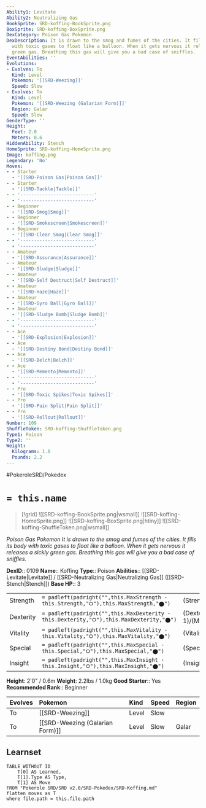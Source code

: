 ```yaml
---
Ability1: Levitate
Ability2: Neutralizing Gas
BookSprite: SRD-koffing-BookSprite.png
BoxSprite: SRD-koffing-BoxSprite.png
DexCategory: Poison Gas Pokemon
DexDescription: It is drawn to the smog and fumes of the cities. It fills its body
  with toxic gases to float like a balloon. When it gets nervous it releases a sickly
  green gas. Breathing this gas will give you a bad case of sniffles.
EventAbilities: ''
Evolutions:
- Evolves: To
  Kind: Level
  Pokemon: '[[SRD-Weezing]]'
  Speed: Slow
- Evolves: To
  Kind: Level
  Pokemon: '[[SRD-Weezing (Galarian Form)]]'
  Region: Galar
  Speed: Slow
GenderType: ''
Height:
  Feet: 2.0
  Meters: 0.6
HiddenAbility: Stench
HomeSprite: SRD-koffing-HomeSprite.png
Image: koffing.png
Legendary: 'No'
Moves:
- - Starter
  - '[[SRD-Poison Gas|Poison Gas]]'
- - Starter
  - '[[SRD-Tackle|Tackle]]'
- - '---------------------------'
  - '---------------------------'
- - Beginner
  - '[[SRD-Smog|Smog]]'
- - Beginner
  - '[[SRD-Smokescreen|Smokescreen]]'
- - Beginner
  - '[[SRD-Clear Smog|Clear Smog]]'
- - '---------------------------'
  - '---------------------------'
- - Amateur
  - '[[SRD-Assurance|Assurance]]'
- - Amateur
  - '[[SRD-Sludge|Sludge]]'
- - Amateur
  - '[[SRD-Self Destruct|Self Destruct]]'
- - Amateur
  - '[[SRD-Haze|Haze]]'
- - Amateur
  - '[[SRD-Gyro Ball|Gyro Ball]]'
- - Amateur
  - '[[SRD-Sludge Bomb|Sludge Bomb]]'
- - '---------------------------'
  - '---------------------------'
- - Ace
  - '[[SRD-Explosion|Explosion]]'
- - Ace
  - '[[SRD-Destiny Bond|Destiny Bond]]'
- - Ace
  - '[[SRD-Belch|Belch]]'
- - Ace
  - '[[SRD-Memento|Memento]]'
- - '---------------------------'
  - '---------------------------'
- - Pro
  - '[[SRD-Toxic Spikes|Toxic Spikes]]'
- - Pro
  - '[[SRD-Pain Split|Pain Split]]'
- - Pro
  - '[[SRD-Rollout|Rollout]]'
Number: 109
ShuffleToken: SRD-koffing-ShuffleToken.png
Type1: Poison
Type2: ''
Weight:
  Kilograms: 1.0
  Pounds: 2.2
---
```


#PokeroleSRD/Pokedex

# `= this.name`

> [!grid]
> ![[SRD-koffing-BookSprite.png|wsmall]]
> ![[SRD-koffing-HomeSprite.png]]
> ![[SRD-koffing-BoxSprite.png|htiny]]
> ![[SRD-koffing-ShuffleToken.png|wsmall]]


*Poison Gas Pokemon*
*It is drawn to the smog and fumes of the cities. It fills its body with toxic gases to float like a balloon. When it gets nervous it releases a sickly green gas. Breathing this gas will give you a bad case of sniffles.*

**DexID**:: 0109
**Name**:: Koffing
**Type**:: Poison
**Abilities**:: [[SRD-Levitate|Levitate]] / [[SRD-Neutralizing Gas|Neutralizing Gas]] ([[SRD-Stench|Stench]])
**Base HP**:: 3

|           |                                                                                        |                                          |
| --------- | -------------------------------------------------------------------------------------- | ---------------------------------------- |
| Strength  | `= padleft(padright("",this.MaxStrength - this.Strength,"⭘"),this.MaxStrength,"⬤")`    | (Strength::2)/(MaxStrength::4)   |
| Dexterity | `= padleft(padright("",this.MaxDexterity - this.Dexterity,"⭘"),this.MaxDexterity,"⬤")` | (Dexterity:: 1)/(MaxDexterity::3) |
| Vitality  | `= padleft(padright("",this.MaxVitality - this.Vitality,"⭘"),this.MaxVitality,"⬤")`    | (Vitality::3)/(MaxVitality::6)   |
| Special   | `= padleft(padright("",this.MaxSpecial - this.Special,"⭘"),this.MaxSpecial,"⬤")`       | (Special::2)/(MaxSpecial::4)     |
| Insight   | `= padleft(padright("",this.MaxInsight - this.Insight,"⭘"),this.MaxInsight,"⬤")`       | (Insight::2)/(MaxInsight::4)     |

**Height**: 2'0" / 0.6m
**Weight**: 2.2lbs / 1.0kg
**Good Starter**:: Yes
**Recommended Rank**:: Beginner

| Evolves   | Pokemon                         | Kind   | Speed   | Region   |
|:----------|:--------------------------------|:-------|:--------|:---------|
| To        | [[SRD-Weezing]]                 | Level  | Slow    |          |
| To        | [[SRD-Weezing (Galarian Form)]] | Level  | Slow    | Galar    |

## Learnset

```dataview
TABLE WITHOUT ID
    T[0] AS Learned,
    T[1].Type AS Type,
    T[1] AS Move
FROM "Pokerole SRD/SRD v2.0/SRD-Pokedex/SRD-Koffing.md"
flatten moves as T
where file.path = this.file.path
```
